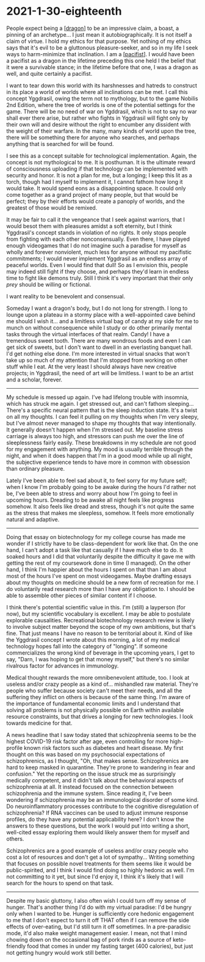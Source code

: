 # 2021-1-30-eighteenth

People expect being a [[dragon]] to be an impressive claim, a boast, a pinning of an archetype...  I just mean it autobiographically.  It is not itself a claim of virtue.  I hold my ethics for that purpose.  Yet nothing of my ethics says that it's evil to be a gluttonous pleasure-seeker, and so in my life I seek ways to harm-minimize that inclination.  I am a [[pacifist]].  I would have been a pacifist as a dragon in the lifetime preceding this one held I the belief that it were a survivable stance; in the lifetime before that one, I was a dragon as well, and quite certainly a pacifist.

I want to tear down this world with its harshnesses and hatreds to construct in its place a world of worlds where all inclinations can be met.  I call this concept Yggdrasil, owing the term not to mythology, but to the game Nobilis 2nd Edition, where the tree of worlds is one of the potential settings for the game.  There will be no need of war on Ygddrasil, which is not to say no war shall ever there arise, but rather who fights in Yggdrasil will fight only by their own will and desire without the right to encumber any dissident with the weight of their warfare.  In the many, many kinds of world upon the tree, there will be something there for anyone who searches, and perhaps anything that is searched for will be found.

I see this as a concept suitable for technological implementation.  Again, the concept is not mythological to me.  It is posthuman.  It is the ultimate reward of consciousness uploading if that technology can be implemented with security and honor.  It is not a plan for me, but a longing; I keep this lit as a torch, though had I myself to implement it, I cannot fathom how long it would take.  It would spend eons as a disappointing space.  It could only come together as a grand project of many people, but that would be perfect; they by their efforts would create a panoply of worlds, and the greatest of those would be remixed.

It may be fair to call it the vengeance that I seek against warriors, that I would besot them with pleasures amidst a soft eternity, but I think Yggdrasil's concept stands in violation of no rights.  It only stops people from fighting with each other nonconsensually.  Even there, I have played enough videogames that I do not imagine such a paradise for myself as wholly and forever nonviolent, much less for anyone without my pacifistic commitments; I would never implement Yggdrasil as an endless array of peaceful worlds.  Even I would find that dull!  So as I envision this, people may indeed still fight if they choose, and perhaps they'd learn in endless time to fight like demons truly.  Still I think it's very important that their only *prey* should be willing or fictional.

I want reality to be benevolent and consensual.

Someday I want a dragon's body, but I do not long for strength.  I long to lounge upon a plateau in a stormy place with a well-appointed cave behind me should I wish it... and a limitless virtual bag of candy at my side for me to munch on without consequence while I study or do other primarily mental tasks through the virtual interfaces of that realm.  Candy!  I have a tremendous sweet tooth.  There are many wondrous foods and even I can get sick of sweets, but I don't want to dwell in an everlasting banquet hall.  I'd get nothing else done.  I'm more interested in virtual snacks that won't take up so much of my attention that I'm stopped from working on other stuff while I eat.  At the very least I should always have new creative projects; in Yggdrasil, the need of art will be limitless.  I want to be an artist and a scholar, forever.

---
My schedule is messed up again.  I've had lifelong trouble with insomnia, which has struck me again.  I get stressed out, and can't fathom sleeping...  There's a specific neural pattern that is the sleep induction state.  It's a twist on all my thoughts.  I can feel it pulling on my thoughts when I'm very sleepy, but I've almost never managed to shape my thoughts that way intentionally.  It generally doesn't happen when I'm stressed out.  My baseline stress carriage is always too high, and stressors can push me over the line of sleeplessness fairly easily.  These breakdowns in my schedule are not good for my engagement with anything.  My mood is usually terrible through the night, and when it does happen that I'm in a good mood while up all night, the subjective experience tends to have more in common with obsession than ordinary pleasure.

Lately I've been able to feel sad about it, to feel sorry for my future self; when I know I'm probably going to be awake during the hours I'd rather not be, I've been able to stress and worry about how I'm going to feel in upcoming hours.  Dreading to be awake all night feels like progress somehow.  It also feels like dread and stress, though it's not quite the same as the stress that makes me sleepless, somehow.  It feels more emotionally natural and adaptive.

---
Doing that essay on biotechnology for my college course has made me wonder if I strictly have to be class-dependent for work like that.  On the one hand, I can't adopt a task like that casually if I have much else to do.  It soaked hours and I did that voluntarily despite the difficulty it gave me with getting the rest of my coursework done in time (I managed).  On the other hand, I think I'm happier about the hours I spent on that than I am about most of the hours I've spent on most videogames.  Maybe drafting essays about my thoughts on medicine should be a new form of recreation for me.  I do voluntarily read research more than I have any obligation to.  I should be able to assemble other pieces of similar content if I choose.

I think there's potential scientific value in this.  I'm (still) a layperson (for now), but my scientific vocabulary is excellent.  I may be able to postulate explorable causalities.  Recreational biotechnology research review is likely to involve subject matter beyond the scope of my own ambitions, but that's fine.  That just means I have no reason to be territorial about it.  Kind of like the Yggdrasil concept I wrote about this morning, a lot of my medical technology hopes fall into the category of "longing".  If someone commercializes the wrong kind of beverage in the upcoming years, I get to say, "Darn, I was hoping to get that money myself," but there's no similar rivalrous factor for advances in immunology.

Medical thought rewards the more omnibenevolent attitude, too.  I look at useless and/or crazy people as a kind of... mishandled raw material.  They're people who suffer because society can't meet their needs, and all the suffering they inflict on others is because of the same thing.  I'm aware of the importance of fundamental economic limits and I understand that solving all problems is not physically possible on Earth within available resource constraints, but that drives a longing for new technologies.  I look towards medicine for that.

A news headline that I saw today stated that schizophrenia seems to be the highest COVID-19 risk factor after age, even controlling for more high-profile known risk factors such as diabetes and heart disease.  My first thought on this was based on my psychosocial expectations of schizophrenics, as I thought, "Oh, that makes sense.  Schizophrenics are hard to keep masked in quarantine.  They're prone to wandering in fear and confusion."  Yet the reporting on the issue struck me as surprisingly medically competent, and it didn't talk about the behavioral aspects of schizophrenia at all.  It instead focused on the connection between schizophrenia and the immune system.  Since reading it, I've been wondering if schizophrenia may be an immunological disorder of some kind.  Do neuroinflammatory processes contribute to the cognitive disregulation of schizophrenia?  If RNA vaccines can be used to adjust immune response profiles, do they have any potential applicability here?  I don't know the answers to these questions, but the work I would put into writing a short, well-cited essay exploring them would likely answer them for myself and others.

Schizophrenics are a good example of useless and/or crazy people who cost a lot of resources and don't get a lot of sympathy...  Writing something that focuses on possible novel treatments for them seems like it would be public-spirited, and I think I would find doing so highly hedonic as well.  I'm not committing to it yet, but since I'd enjoy it, I think it's likely that I will search for the hours to spend on that task.

---
Despite my basic gluttony, I also often wish I could turn off my sense of hunger.  That's another thing I'd do with my virtual paradise: I'd be hungry only when I wanted to be.  Hunger is sufficiently core hedonic engagement to me that I don't expect to turn it off THAT often if I can remove the side effects of over-eating, but I'd still turn it off sometimes.  In a pre-paradisic mode, it'd also make weight management easier.  I mean, not that I mind chowing down on the occasional bag of pork rinds as a source of keto-friendly food that comes in under my fasting target (400 calories), but just not getting hungry would work still better.

[//begin]: # "Autogenerated link references for markdown compatibility"
[dragon]: dragon "Dragon"
[pacifist]: pacifist "Pacifist"
[//end]: # "Autogenerated link references"